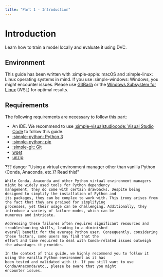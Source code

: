 ```yaml
---
title: "Part 1 - Introduction"
---
```


# Introduction

Learn how to train a model locally and evaluate it using DVC.

## Environment

This guide has been written with :simple-apple: macOS and :simple-linux: Linux operating systems in mind. If
you use :simple-windows: Windows, you might encounter issues. Please use
[GitBash](https://gitforwindows.org/) or the [Windows Subsystem for Linux](https://learn.microsoft.com/en-us/windows/wsl/)
(WSL) for optimal results.

## Requirements

The following requirements are necessary to follow this part:

- An IDE. We recommend to use [:simple-visualstudiocode: Visual Studio Code](https://code.visualstudio.com/) to follow this guide.
- [:simple-python: Python 3](https://www.python.org/downloads/)
- [:simple-python: pip](https://pip.pypa.io/)
- [:simple-git: Git](https://git-scm.com/)
- [wget](https://linux.die.net/man/1/wget)
- [unzip](https://linux.die.net/man/1/unzip)

??? danger "Using a virtual environment manager other than vanilla Python (Conda, Anaconda, etc.)? Read this!"

    While Conda, Anaconda and other Python virtual environment managers might be widely used tools for Python dependency
    management, they do come with certain drawbacks. Despite being designed to simplify the installation of Python and
    its packages, they can be complex to work with. This irony arises from the fact that they are praised for simplifying
    processes, yet their usage can be challenging. Additionally, they introduce a variety of failure modes, which can be
    numerous and intricate.

    Addressing these failures often requires significant resources and troubleshooting skills, leading to a diminished
    overall benefit for the average Python user. Consequently, considering these factors, some users may find that the
    effort and time required to deal with Conda-related issues outweigh the advantages it provides.

    In the context of this guide, we highly recommend you to follow it using the vanilla Python environment as it has
    been tested and validated with it. If you still want to use Conda/Anaconda/etc., please be aware that you might
    encounter issues.
